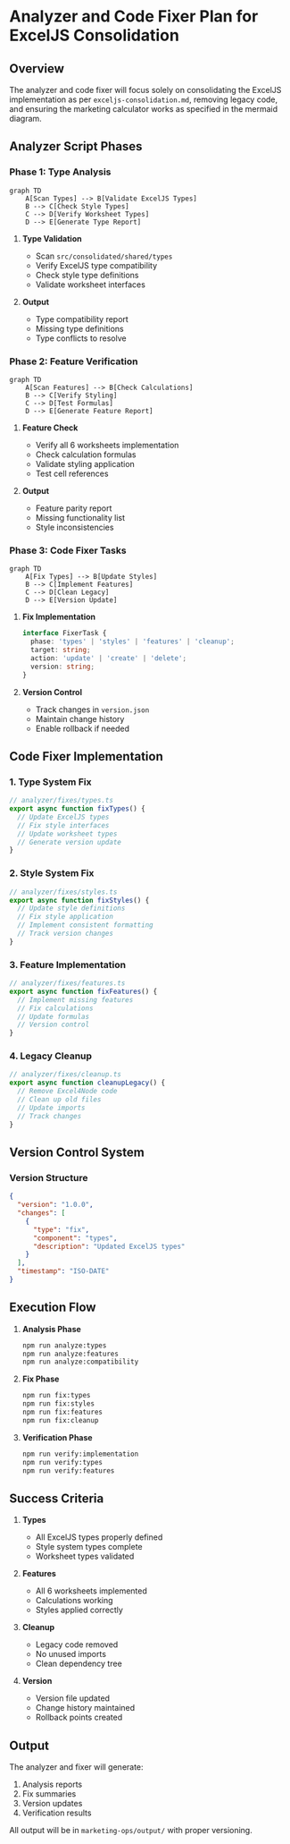 # Analyzer and Code Fixer Plan for ExcelJS Consolidation

## Overview
The analyzer and code fixer will focus solely on consolidating the ExcelJS implementation as per `exceljs-consolidation.md`, removing legacy code, and ensuring the marketing calculator works as specified in the mermaid diagram.

## Analyzer Script Phases

### Phase 1: Type Analysis
```mermaid
graph TD
    A[Scan Types] --> B[Validate ExcelJS Types]
    B --> C[Check Style Types]
    C --> D[Verify Worksheet Types]
    D --> E[Generate Type Report]
```

1. **Type Validation**
   - Scan `src/consolidated/shared/types`
   - Verify ExcelJS type compatibility
   - Check style type definitions
   - Validate worksheet interfaces

2. **Output**
   - Type compatibility report
   - Missing type definitions
   - Type conflicts to resolve

### Phase 2: Feature Verification
```mermaid
graph TD
    A[Scan Features] --> B[Check Calculations]
    B --> C[Verify Styling]
    C --> D[Test Formulas]
    D --> E[Generate Feature Report]
```

1. **Feature Check**
   - Verify all 6 worksheets implementation
   - Check calculation formulas
   - Validate styling application
   - Test cell references

2. **Output**
   - Feature parity report
   - Missing functionality list
   - Style inconsistencies

### Phase 3: Code Fixer Tasks
```mermaid
graph TD
    A[Fix Types] --> B[Update Styles]
    B --> C[Implement Features]
    C --> D[Clean Legacy]
    D --> E[Version Update]
```

1. **Fix Implementation**
   ```typescript
   interface FixerTask {
     phase: 'types' | 'styles' | 'features' | 'cleanup';
     target: string;
     action: 'update' | 'create' | 'delete';
     version: string;
   }
   ```

2. **Version Control**
   - Track changes in `version.json`
   - Maintain change history
   - Enable rollback if needed

## Code Fixer Implementation

### 1. Type System Fix
```typescript
// analyzer/fixes/types.ts
export async function fixTypes() {
  // Update ExcelJS types
  // Fix style interfaces
  // Update worksheet types
  // Generate version update
}
```

### 2. Style System Fix
```typescript
// analyzer/fixes/styles.ts
export async function fixStyles() {
  // Update style definitions
  // Fix style application
  // Implement consistent formatting
  // Track version changes
}
```

### 3. Feature Implementation
```typescript
// analyzer/fixes/features.ts
export async function fixFeatures() {
  // Implement missing features
  // Fix calculations
  // Update formulas
  // Version control
}
```

### 4. Legacy Cleanup
```typescript
// analyzer/fixes/cleanup.ts
export async function cleanupLegacy() {
  // Remove Excel4Node code
  // Clean up old files
  // Update imports
  // Track changes
}
```

## Version Control System

### Version Structure
```json
{
  "version": "1.0.0",
  "changes": [
    {
      "type": "fix",
      "component": "types",
      "description": "Updated ExcelJS types"
    }
  ],
  "timestamp": "ISO-DATE"
}
```

## Execution Flow

1. **Analysis Phase**
   ```bash
   npm run analyze:types
   npm run analyze:features
   npm run analyze:compatibility
   ```

2. **Fix Phase**
   ```bash
   npm run fix:types
   npm run fix:styles
   npm run fix:features
   npm run fix:cleanup
   ```

3. **Verification Phase**
   ```bash
   npm run verify:implementation
   npm run verify:types
   npm run verify:features
   ```

## Success Criteria

1. **Types**
   - All ExcelJS types properly defined
   - Style system types complete
   - Worksheet types validated

2. **Features**
   - All 6 worksheets implemented
   - Calculations working
   - Styles applied correctly

3. **Cleanup**
   - Legacy code removed
   - No unused imports
   - Clean dependency tree

4. **Version**
   - Version file updated
   - Change history maintained
   - Rollback points created

## Output

The analyzer and fixer will generate:
1. Analysis reports
2. Fix summaries
3. Version updates
4. Verification results

All output will be in `marketing-ops/output/` with proper versioning. 